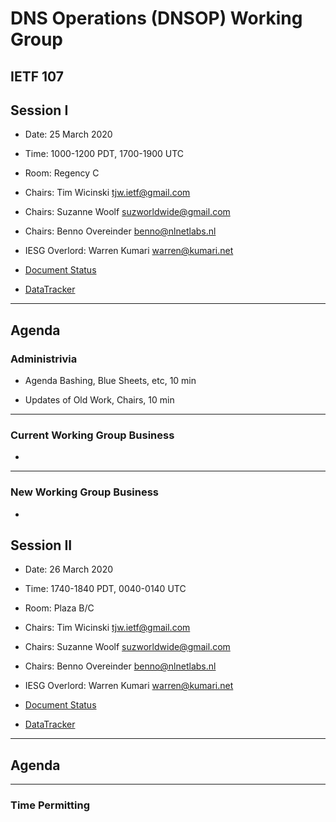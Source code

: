 # DNS Operations (DNSOP) Working Group
## IETF 107

## Session I

* Date: 25 March 2020
* Time: 1000-1200 PDT, 1700-1900 UTC
* Room: Regency C

* Chairs: Tim Wicinski <tjw.ietf@gmail.com>
* Chairs: Suzanne Woolf <suzworldwide@gmail.com>
* Chairs: Benno Overeinder <benno@nlnetlabs.nl>

* IESG Overlord: Warren Kumari <warren@kumari.net>

* [Document Status](https://github.com/DNSOP/wg-materials/blob/master/dnsop-document-status.txt)
* [DataTracker](https://datatracker.ietf.org/wg/dnsop/documents/)

---
## Agenda

### Administrivia 

* Agenda Bashing, Blue Sheets, etc,  10 min

* Updates of Old Work, Chairs, 10 min

---
### Current Working Group Business

* 


---
### New Working Group Business

* 

## Session II

* Date: 26 March 2020
* Time: 1740-1840 PDT, 0040-0140 UTC
* Room: Plaza B/C

* Chairs: Tim Wicinski <tjw.ietf@gmail.com>
* Chairs: Suzanne Woolf <suzworldwide@gmail.com>
* Chairs: Benno Overeinder <benno@nlnetlabs.nl>

* IESG Overlord: Warren Kumari <warren@kumari.net>

* [Document Status](https://github.com/DNSOP/wg-materials/blob/master/dnsop-document-status.txt)
* [DataTracker](https://datatracker.ietf.org/wg/dnsop/documents/)

---
## Agenda

---
### Time Permitting

